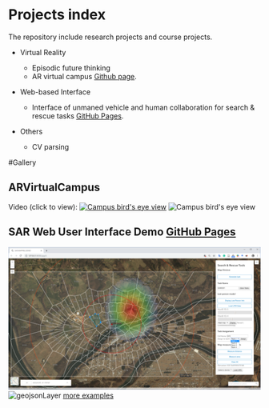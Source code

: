# Projects index
The repository include research projects and course projects.
- Virtual Reality
	- Episodic future thinking
	- AR virtual campus [Github page](https://github.com/wtianzi/ARVirtualCampus).

- Web-based Interface
	- Interface of unmaned vehicle and human collaboration for search & rescue tasks [GitHub Pages](https://github.com/wtianzi/SARWeb).

- Others
	- CV parsing


#Gallery

## ARVirtualCampus

Video (click to view): 
[![Campus bird's eye view](https://github.com/wtianzi/ARVirtualCampus/blob/master/example/giphy(1).png)](https://youtu.be/UaWrcQppyvY)
![Campus bird's eye view](https://github.com/wtianzi/ARVirtualCampus/blob/master/example/giphy(2).gif)

## SAR Web User Interface Demo [GitHub Pages](https://github.com/wtianzi/SARWeb)
![Web interface](https://github.com/wtianzi/SARWeb/blob/watershed/screen/step6_assign_teams.png)
![geojsonLayer](https://github.com/wtianzi/SARWeb/blob/master/screen/heatmap_esri.png)
[more examples](https://github.com/wtianzi/SARWeb/blob/master/screen/)
